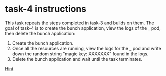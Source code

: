 # task-4 instructions

This task repeats the steps completed in task-3 and builds on them. The goal of task-4 is to create the bunch application, view the logs of the _ pod, then delete the bunch application:

1. Create the bunch application. 
2. Once all the resources are running, view the logs for the _ pod and write down the random string "magic key: XXXXXXX" found in the logs. 
3. Delete the bunch application and wait until the task terminates.

[Hint](https://github.com/ux-studies/summer-2021/blob/main/studies/study-0/tasks/hints/task-4-hint.md)
